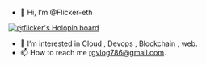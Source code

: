 - 👋 Hi, I’m @Flicker-eth

[![@flicker's Holopin board](https://holopin.io/api/user/board?user=flicker)](https://holopin.io/@flicker)

- 👀 I’m interested in Cloud , Devops , Blockchain , web.
- 📫 How to reach me rgvlog786@gmail.com.

<!---
Flicker-eth/Flicker-eth is a ✨ special ✨ repository because its `README.md` (this file) appears on your GitHub profile.
You can click the Preview link to take a look at your changes.
--->
